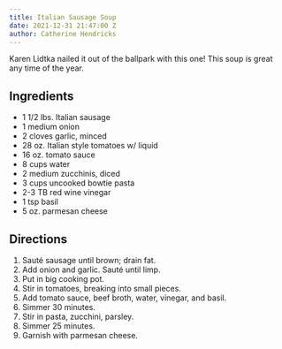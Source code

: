 ```yaml
---
title: Italian Sausage Soup
date: 2021-12-31 21:47:00 Z
author: Catherine Hendricks
---
```


Karen Lidtka nailed it out of the ballpark with this one! This soup is great any time of the year. 

## Ingredients
* 1 1/2 lbs. Italian sausage
* 1 medium onion
* 2 cloves garlic, minced
* 28 oz. Italian style tomatoes w/ liquid
* 16 oz. tomato sauce
* 8 cups water
* 2 medium zucchinis, diced
* 3 cups uncooked bowtie pasta
* 2-3 TB red wine vinegar
* 1 tsp basil
* 5 oz. parmesan cheese

## Directions
1. Sauté sausage until brown; drain fat.
2. Add onion and garlic. Sauté until limp.
3. Put in big cooking pot. 
4. Stir in tomatoes, breaking into small pieces. 
5. Add tomato sauce, beef broth, water, vinegar, and basil. 
6. Simmer 30 minutes. 
7. Stir in pasta, zucchini, parsley. 
8. Simmer 25 minutes.
9. Garnish with parmesan cheese.

